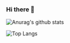 ### Hi there 👋

![Anurag's github stats](https://github-readme-stats.vercel.app/api?username=dimitryduarte&show_icons=true&theme=dracula)<br/>

![Top Langs](https://github-readme-stats.vercel.app/api/top-langs/?username=dimitryduarte&layout=compact&theme=dracula)


<!--
**dimitryduarte/dimitryduarte** is a ✨ _special_ ✨ repository because its `README.md` (this file) appears on your GitHub profile.

Here are some ideas to get you started:

- 🔭 I’m currently working on ...
- 🌱 I’m currently learning ...
- 👯 I’m looking to collaborate on ...
- 🤔 I’m looking for help with ...
- 💬 Ask me about ...
- 📫 How to reach me: ...
- 😄 Pronouns: ...
- ⚡ Fun fact: ...
-->
